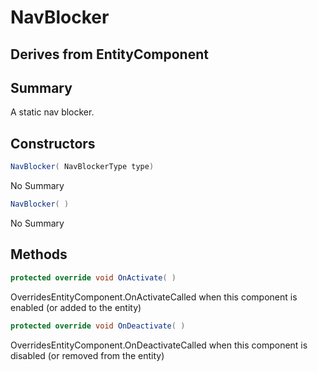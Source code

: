 # NavBlocker

## Derives from EntityComponent

## Summary

A static nav blocker.
## Constructors

```c#
NavBlocker( NavBlockerType type) 
```
No Summary
```c#
NavBlocker( ) 
```
No Summary
## Methods

```c#
protected override void OnActivate( ) 
```
OverridesEntityComponent.OnActivateCalled when this component is enabled (or added to the entity)
```c#
protected override void OnDeactivate( ) 
```
OverridesEntityComponent.OnDeactivateCalled when this component is disabled (or removed from the entity)

